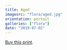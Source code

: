 ```yaml
---
title: Aged
imagesrc: "flora/aged.jpg"
orientation: portait
galleries: ["flora"]
date: "2019-07-02"
---
```


[Buy this print](https://weshargrovephotography.square.site/product/aged/6).

